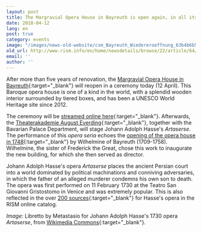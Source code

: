 ```yaml
---
layout: post
title: The Margravial Opera House in Bayreuth is open again, in all its Baroque glory
date: 2018-04-12
lang: en
post: true
category: events
image: "/images/news-old-website/csm_Bayreuth_Wiedereroeffnung_63b4b6b599.jpg"
old_url: http://www.rism.info/en/home/newsdetails/browse/22/article/64/the-margravial-opera-house-in-bayreuth-is-open-again-in-all-its-baroque-glory.html
email: ''
author: ''
---
```


After more than five years of renovation, the [Margravial Opera House in Bayreuth](https://web.archive.org/web/20180324143819/http://www.bayreuth-wilhelmine.de/englisch/opera/opening.htm){:target="_blank"} will reopen in a ceremony today (12 April). This Baroque opera house is one of a kind in the world, with a splendid wooden interior surrounded by tiered boxes, and has been a UNESCO World Heritage site since 2012.

The ceremony will be [streamed online here](http://www.br.de/franken){:target="_blank"}. Afterwards, the [Theaterakademie August Everding](http://www.theaterakademie.de){:target="_blank"}, together with the Bavarian Palace Department, will stage Johann Adolph Hasse's _Artaserse_. The performance of this _opera seria_ echoes the [opening of the opera house in 1748](/events/2016/07/25/the-margravial-opera-house-in-bayreuth.html?tx_ttnews%5Byear%5D=2016&tx_ttnews%5Bmonth%5D=07&cHash=d3538917207b0c9e3631c62db6e8939a){:target="_blank"} by Wilhelmine of Bayreuth (1709-1758). Wilhelmine, the sister of Frederick the Great, chose this work to inaugurate the new building, for which she then served as director.

Johann Adolph Hasse's opera _Artaserse_ places the ancient Persian court into a world dominated by political machinations and conniving adversaries, in which the father of an alleged murderer condemns his own son to death. The opera was first performed on 11 February 1730 at the Teatro San Giovanni Gristostomo in Venice and was extremely popular. This is also reflected in the over [200 sources](https://opac.rism.info/search?View=rism&author=Hasse+Johann+Adolf&title=artaserse){:target="_blank"} for Hasse's opera in the RISM online catalog.

_Image_: Libretto by Metastasio for Johann Adolph Hasse's 1730 opera _Artaserse_, from [Wikimedia Commons](https://commons.wikimedia.org/wiki/File:Artaserse_Libretto_Cover_1730.jpg){:target="_blank"}.
